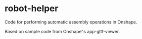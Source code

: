# robot-helper
Code for performing automatic assembly operations in Onshape.

Based on sample code from Onshape"s app-gltf-viewer.
